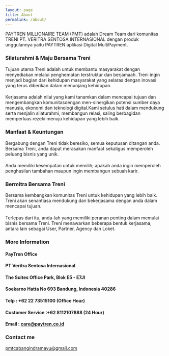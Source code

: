 ```yaml
---
layout: page
title: About
permalink: /about/
---
```


PAYTREN MILLIONAIRE TEAM (PMT) adalah Dream Team dari komunitas TRENI PT. VERITRA SENTOSA INTERNASIONAL dengan produk unggulannya yaitu PAYTREN aplikasi Digital MultiPayment.


### Silaturahmi & Maju Bersama Treni

Tujuan utama Treni adalah untuk membantu masyarakat dengan menyediakan melalui penghematan terstruktur dan berjamaah.
Treni ingin menjadi bagian dari kehidupan masyarakat yang selaras dengan inovasi yang terus diberikan dalam menunjang kehidupan.
####
Kerjasama adalah nilai yang kami tanamkan dalam mencapai tujuan dan mengembangkan komunitasdengan men-sinergikan potensi sumber daya manusia, ekonomi dan teknologi digital.Kami setulus hati dalam mendukung serta menjalin silaturahmi, membangun relasi, saling berbagidan memperluas rezeki menuju kehidupan yang lebih baik.


### Manfaat & Keuntungan

Bergabung dengan Treni tidak beresiko, semua keputusan ditangan anda. Bersama Treni, anda dapat merasakan manfaat sekaligus memperoleh peluang bisnis yang unik.
####
Anda memiliki kesempatan untuk memilih; apakah anda ingin memperoleh penghasilan tambahan maupun ingin membangun sebuah karir.


### Bermitra Bersama Treni

Bersama kembangkan komunitas Treni untuk kehidupan yang lebih baik. Treni akan senantiasa mendukung dan bekerjasama dengan anda dalam mencapai tujuan. 
####
Terlepas dari itu, anda-lah yang memiliki peranan penting dalam memulai bisnis bersama Treni.
Treni menawarkan beberapa bentuk kerjasama, antara lain sebagai User, Partner, Agency dan Loket.

### More Information

#### PayTren Office
#### PT Veritra Sentosa Internasional
#### The Suites Office Park, Blok E5 - E7Jl 
#### Soekarno Hatta No 693 Bandung, Indonesia 40286
#### Telp : +62 22 73515100 (Office Hour)
#### Customer Service :+62 8112107888 (24 Hour)
#### Email : care@paytren.co.id

### Contact me

pmtcabangindramayu@gmail.com
